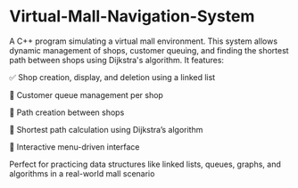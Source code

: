 # Virtual-Mall-Navigation-System
A C++ program simulating a virtual mall environment. This system allows dynamic management of shops, customer queuing, and finding the shortest path between shops using Dijkstra's algorithm. It features:

✅ Shop creation, display, and deletion using a linked list

🛒 Customer queue management per shop

📍 Path creation between shops

🚀 Shortest path calculation using Dijkstra’s algorithm

🧭 Interactive menu-driven interface

Perfect for practicing data structures like linked lists, queues, graphs, and algorithms in a real-world mall scenario
